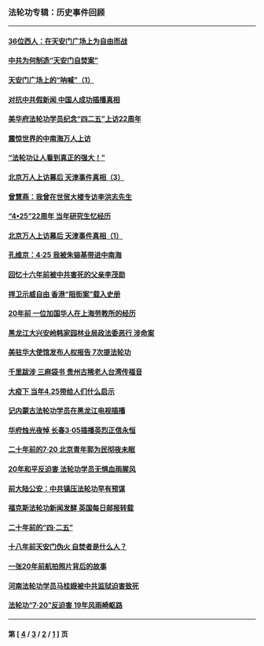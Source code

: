### 法轮功专辑：历史事件回顾
---
#### [36位西人：在天安门广场上为自由而战](../../pages/nf5793/n13390029.md?04140430) 
#### [中共为何制造“天安门自焚案”](../../pages/nf5793/n13183270.md?04140430) 
#### [天安门广场上的“呐喊”（1）](../../pages/nf5793/n13105277.md?04140430) 
#### [对抗中共假新闻 中国人成功插播真相](../../pages/nf5793/n12910618.md?04140430) 
#### [美华府法轮功学员纪念“四二五”上访22周年](../../pages/nf5793/n12904445.md?04140430) 
#### [震惊世界的中南海万人上访](../../pages/nf5793/n12903976.md?04140430) 
#### [“法轮功让人看到真正的强大！”](../../pages/nf5793/n12903195.md?04140430) 
#### [北京万人上访幕后 天津事件真相（3）](../../pages/nf5793/n12902807.md?04140430) 
#### [曾慧燕：我曾在世贸大楼专访李洪志先生](../../pages/nf5793/n12898729.md?04140430) 
#### [“4•25”22周年 当年研究生忆经历](../../pages/nf5793/n12894152.md?04140430) 
#### [北京万人上访幕后 天津事件真相（1）](../../pages/nf5793/n12885174.md?04140430) 
#### [孔维京：4·25 我被朱镕基带进中南海](../../pages/nf5793/n12864987.md?04140430) 
#### [回忆十六年前被中共害死的父亲李茂勋](../../pages/nf5793/n12880270.md?04140430) 
#### [捍卫示威自由 香港“阻街案”载入史册](../../pages/nf5793/n12811245.md?04140430) 
#### [20年前 一位加国华人在上海劳教所的经历](../../pages/nf5793/n12707932.md?04140430) 
#### [黑龙江大兴安岭韩家园林业局政法委恶行 涉命案](../../pages/nf5793/n12622815.md?04140430) 
#### [美驻华大使馆发布人权报告 7次提法轮功](../../pages/nf5793/n12520541.md?04140430) 
#### [千里跋涉 三麻袋书 贵州古稀老人台湾传福音](../../pages/nf5793/n12198750.md?04140430) 
#### [大疫下 当年4.25带给人们什么启示](../../pages/nf5793/n12058565.md?04140430) 
#### [记内蒙古法轮功学员在黑龙江电视插播](../../pages/nf5793/n11699194.md?04140430) 
#### [华府烛光夜悼 长春3·05插播英烈正信永恒](../../pages/nf5793/n11397432.md?04140430) 
#### [二十年前的7·20 北京青年郭为民彻夜未眠](../../pages/nf5793/n11354195.md?04140430) 
#### [20年和平反迫害 法轮功学员无惧血雨腥风](../../pages/nf5793/n11348279.md?04140430) 
#### [前大陆公安：中共镇压法轮功早有预谋](../../pages/nf5793/n11352168.md?04140430) 
#### [福克斯法轮功新闻发酵  英国每日邮报转载](../../pages/nf5793/n11285952.md?04140430) 
#### [二十年前的“四·二五”](../../pages/nf5793/n11207639.md?04140430) 
#### [十八年前天安门伪火 自焚者是什么人？](../../pages/nf5793/n10996556.md?04140430) 
#### [一张20年前航拍照片背后的故事](../../pages/nf5793/n10693797.md?04140430) 
#### [河南法轮功学员马桂娥被中共监狱迫害致死](../../pages/nf5793/n10684974.md?04140430) 
#### [法轮功“7‧20”反迫害 19年风雨崎岖路](../../pages/nf5793/n10570834.md?04140430) 

---
#### 第 [ [4](./4.md?04140430) / [3](./3.md?04140430) / [2](./2.md?04140430) / [1](./1.md?04140430) ] 页
